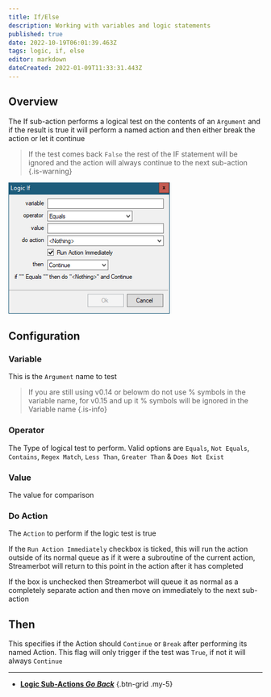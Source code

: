 ```yaml
---
title: If/Else
description: Working with variables and logic statements
published: true
date: 2022-10-19T06:01:39.463Z
tags: logic, if, else
editor: markdown
dateCreated: 2022-01-09T11:33:31.443Z
---
```


## Overview
The If sub-action performs a logical test on the contents of an `Argument` and if the result is true it will perform a named action and then either break the action or let it continue

> If the test comes back `False` the rest of the IF statement will be ignored and the action will always continue to the next sub-action 
{.is-warning}

![logic-if.png](/logic-if.png)

## Configuration
### Variable
This is the `Argument` name to test

> If you are still using v0.14 or belowm do not use % symbols in the variable name, for v0.15 and up it % symbols will be ignored in the Variable name
{.is-info}

### Operator
The Type of logical test to perform. Valid options are `Equals`, `Not Equals`, `Contains`, `Regex Match`, `Less Than`, `Greater Than` & `Does Not Exist`

### Value
The value for comparison 

### Do Action
The `Action` to perform if the logic test is true

If the `Run Action Immediately` checkbox is ticked, this will run the action outside of its normal queue as if it were a subroutine of the current action, Streamerbot will return to this point in the action after it has completed

If the box is unchecked then Streamerbot will queue it as normal as a completely separate action and then move on immediately to the next sub-action

## Then
This specifies if the Action should `Continue` or `Break` after performing its named Action. This flag will only trigger if the test was `True`, if not it will always `Continue`

---

- [<i class="mdi mdi-chevron-left"></i> **Logic Sub-Actions *Go Back***](/en/Sub-Actions/Logic)
{.btn-grid .my-5}